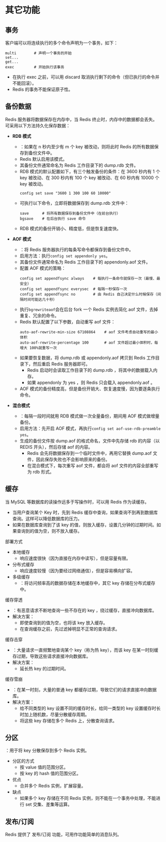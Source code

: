 # 其它功能

## 事务

客户端可以将连续执行的多个命令声明为一个事务，如下：
```
multi        # 声明一个事务的开始
set...
get...
exec         # 开始执行该事务
```
- 在执行 exec 之前，可以用 discard 取消执行剩下的命令（但已执行的命令并不能回滚）。
- Redis 的事务不能保证原子性。

## 备份数据

Redis 服务器将数据保存在内存中，当 Redis 终止时，内存中的数据都会丢失。可采用以下方法持久化保存数据：

- **RDB 模式**
  - ：如果在 n 秒内至少有 m 个 key 被改动，则将此时 Redis 的所有数据保存到备份文件中。
  - Redis 默认启用该模式。
  - 其备份文件通常命名为 Redis 工作目录下的 dump.rdb 文件。
  - RDB 模式的默认配置如下，有三个触发备份的条件：在 3600 秒内有 1 个 key 被改动、在 300 秒内有 100 个 key 被改动、在 60 秒内有 10000 个 key 被改动。
    ```
    config set save "3600 1 300 100 60 10000"
    ```
  - 可执行以下命令，立即将数据保存到 dump.rdb 文件中：
    ```
    save      # 将所有数据保存到备份文件中（在前台执行）
    bgsave    # 在后台执行 save 命令
    ```
  - RDB 模式的备份开销小、精度低，但是恢复速度快。

- **AOF 模式**
  - ：将 Redis 服务器执行的每条写命令都保存到备份文件中。
  - 启用方法：执行`config set appendonly yes`。
  - 其备份文件通常命名为 Redis 工作目录下的 appendonly.aof 文件。
  - 配置 AOF 模式的策略：
    ```
    config set appendfsync always    # 每执行一条命令就保存一次（最慢、最安全）
    config set appendfsync everysec  # 每隔一秒保存一次
    config set appendfsync no        # 由 Redis 自己决定什么时候保存（间隔时间可能达几十秒）
    ```
  - 执行`bgrewriteaof`会在后台 fork 一个 Redis 实例去简化 aof 文件，去掉重复、冗余的命令。
  - Redis 默认配置了以下参数，自动重写 aof 文件：
    ```
    auto-aof-rewrite-min-size 67108864    # aof 文件考虑自动重写的最小体积
    auto-aof-rewrite-percentage 100       # aof 文件超过最小体积时，每增大 100%就重写一次
    ```
  - 如果要恢复数据，将 dump.rdb 或 appendonly.aof 拷贝到 Redis 工作目录下，然后重启 Redis 服务器即可。
    - Redis 启动时会读取工作目录下的 dump.rdb ，将其中的数据载入内存。
    - 如果 appendonly 为 yes ，则 Redis 只会载入 appendonly.aof 。
  - AOF 模式的备份精度高，但是备份开销大、恢复速度慢，因为要逐条执行命令。

- **混合模式**
  - ：每隔一段时间就用 RDB 模式做一次全量备份，期间用 AOF 模式做增量备份。
  - 启用方法：先开启 AOF 模式，再执行`config set aof-use-rdb-preamble yes`。
  - 生成的备份文件按 dump.aof 的格式命名，文件中先存储 rdb 的内容（以 REDIS 开头），然后存储 aof 的内容。
    - Redis 会先将数据保存到一个临时文件中，再用它替换 dump.aof 文件，因此保存失败也不会影响原来的备份。
    - 在混合模式下，每次重写 aof 文件，都会将 aof 文件的内容全部重写为 rdb 形式。

## 缓存

当 MySQL 等数据库的读操作远多于写操作时，可以用 Redis 作为读缓存。
- 当用户查询某个 Key 时，先到 Redis 缓存中查询，如果查询不到再到数据库查询。这样可以降低数据库的压力。
- 如果在数据库查询到了该 key 的值，则放入缓存，设置几分钟的过期时间。如果查询到的值为空，则不放入缓存。

部署方式
- 本地缓存
  - 响应速度很快（因为直接在内存中读写），但是容量有限。
- 分布式缓存
  - 响应速度较慢（因为要经过网络通信），但是容易横向扩容。
- 多级缓存
  - ：将访问频率高的数据存储在本地缓存中，其它 key 存储在分布式缓存中。

缓存穿透
- ：有恶意请求不断地查询一些不存在的 key ，绕过缓存，直接冲向数据库。
- 解决方案：
  - 即使查询到的值为空，也将该 key 放入缓存。
  - 在查询缓存之前，先过滤掉明显不正常的查询请求。

缓存击穿
- ：大量请求一直频繁地查询某个 key（称为热 key），而该 key 在某一时刻缓存过期，导致这些请求直接冲向数据库。
- 解决方案：
  - 延长热 key 的过期时间。

缓存雪崩
- ：在某一时刻，大量的普通 key 都缓存过期，导致它们的请求直接冲向数据库。
- 解决方案：
  - 给不同类型的 key 设置不同的缓存时长，给同一类型的 key 设置缓存时长时加上随机数，尽量分散缓存周期。
  - 将这些 key 存储在多个 Redis 上，分散查询请求。

## 分区

：用于将 key 分散保存到多个 Redis 实例。

- 分区的方式
  - 按 value 值的范围分区。
  - 按 key 的 hash 值的范围分区。
- 优点
  - 合并多个 Redis 实例，扩展容量。
- 缺点
  - 如果多个 key 存储在不同 Redis 实例，则不能在一个事务中处理，不能进行 set 交集、差集等运算。

## 发布/订阅

Redis 提供了 发布/订阅 功能，可用作功能简单的消息队列。
